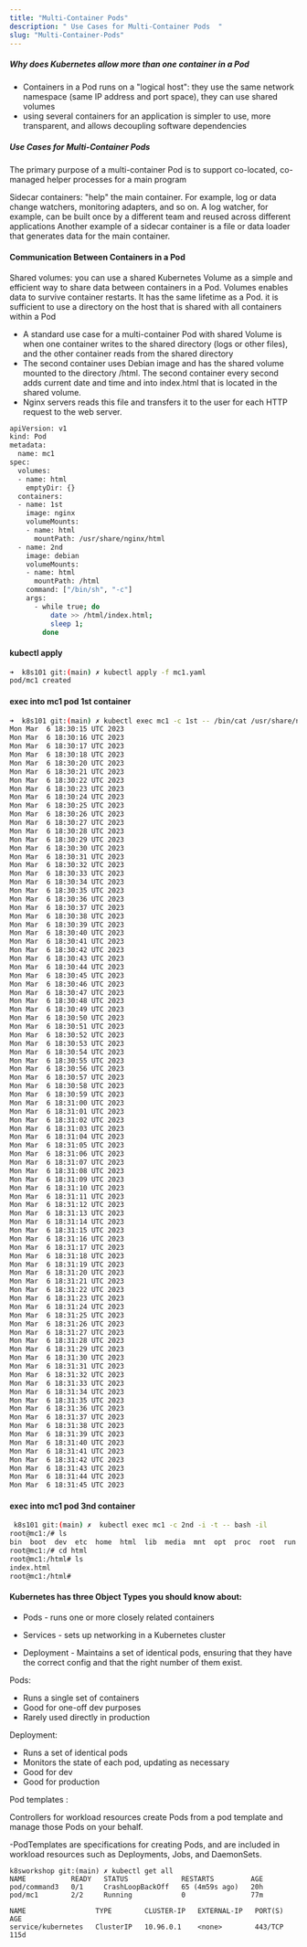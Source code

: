 ```yaml
---
title: "Multi-Container Pods"
description: " Use Cases for Multi-Container Pods  "
slug: "Multi-Container-Pods"
---
```



##### Why does Kubernetes allow more than one container in a Pod
- Containers in a Pod runs on a "logical host": they use the same network namespace (same IP address and port space), they can use shared volumes
- using several containers for an application is simpler to use, more transparent, and allows decoupling software dependencies

##### Use Cases for Multi-Container Pods

The primary purpose of a multi-container Pod is to support co-located, co-managed helper processes for a main program

Sidecar containers:
"help" the main container. For example, log or data change watchers, monitoring adapters, and so on.
A log watcher, for example, can be built once by a different team and reused across different applications
Another example of a sidecar container is a file or data loader that generates data for the main container.

#### Communication Between Containers in a Pod

Shared volumes:
you can use a shared Kubernetes Volume as a simple and efficient way to share data between containers in a Pod.
Volumes enables data to survive container restarts. It has the same lifetime as a Pod.
it is sufficient to use a directory on the host that is shared with all containers within a Pod

- A standard use case for a multi-container Pod with shared Volume is when one container writes to the shared directory (logs or other files), and the other container reads from the shared directory
- The second container uses Debian image and has the shared volume mounted to the directory /html. The second container every second adds current date and time and into index.html that is located in the shared volume.
- Nginx servers reads this file and transfers it to the user for each HTTP request to the web server.

```sh
apiVersion: v1
kind: Pod
metadata:
  name: mc1
spec:
  volumes:
  - name: html
    emptyDir: {}
  containers:
  - name: 1st
    image: nginx
    volumeMounts:
    - name: html
      mountPath: /usr/share/nginx/html
  - name: 2nd
    image: debian
    volumeMounts:
    - name: html
      mountPath: /html
    command: ["/bin/sh", "-c"]
    args:
      - while true; do
          date >> /html/index.html;
          sleep 1;
        done

```
#### kubectl apply 

```sh
➜  k8s101 git:(main) ✗ kubectl apply -f mc1.yaml 
pod/mc1 created

```

#### exec into mc1 pod 1st container 

```sh
➜  k8s101 git:(main) ✗ kubectl exec mc1 -c 1st -- /bin/cat /usr/share/nginx/html/index.html
Mon Mar  6 18:30:15 UTC 2023
Mon Mar  6 18:30:16 UTC 2023
Mon Mar  6 18:30:17 UTC 2023
Mon Mar  6 18:30:18 UTC 2023
Mon Mar  6 18:30:20 UTC 2023
Mon Mar  6 18:30:21 UTC 2023
Mon Mar  6 18:30:22 UTC 2023
Mon Mar  6 18:30:23 UTC 2023
Mon Mar  6 18:30:24 UTC 2023
Mon Mar  6 18:30:25 UTC 2023
Mon Mar  6 18:30:26 UTC 2023
Mon Mar  6 18:30:27 UTC 2023
Mon Mar  6 18:30:28 UTC 2023
Mon Mar  6 18:30:29 UTC 2023
Mon Mar  6 18:30:30 UTC 2023
Mon Mar  6 18:30:31 UTC 2023
Mon Mar  6 18:30:32 UTC 2023
Mon Mar  6 18:30:33 UTC 2023
Mon Mar  6 18:30:34 UTC 2023
Mon Mar  6 18:30:35 UTC 2023
Mon Mar  6 18:30:36 UTC 2023
Mon Mar  6 18:30:37 UTC 2023
Mon Mar  6 18:30:38 UTC 2023
Mon Mar  6 18:30:39 UTC 2023
Mon Mar  6 18:30:40 UTC 2023
Mon Mar  6 18:30:41 UTC 2023
Mon Mar  6 18:30:42 UTC 2023
Mon Mar  6 18:30:43 UTC 2023
Mon Mar  6 18:30:44 UTC 2023
Mon Mar  6 18:30:45 UTC 2023
Mon Mar  6 18:30:46 UTC 2023
Mon Mar  6 18:30:47 UTC 2023
Mon Mar  6 18:30:48 UTC 2023
Mon Mar  6 18:30:49 UTC 2023
Mon Mar  6 18:30:50 UTC 2023
Mon Mar  6 18:30:51 UTC 2023
Mon Mar  6 18:30:52 UTC 2023
Mon Mar  6 18:30:53 UTC 2023
Mon Mar  6 18:30:54 UTC 2023
Mon Mar  6 18:30:55 UTC 2023
Mon Mar  6 18:30:56 UTC 2023
Mon Mar  6 18:30:57 UTC 2023
Mon Mar  6 18:30:58 UTC 2023
Mon Mar  6 18:30:59 UTC 2023
Mon Mar  6 18:31:00 UTC 2023
Mon Mar  6 18:31:01 UTC 2023
Mon Mar  6 18:31:02 UTC 2023
Mon Mar  6 18:31:03 UTC 2023
Mon Mar  6 18:31:04 UTC 2023
Mon Mar  6 18:31:05 UTC 2023
Mon Mar  6 18:31:06 UTC 2023
Mon Mar  6 18:31:07 UTC 2023
Mon Mar  6 18:31:08 UTC 2023
Mon Mar  6 18:31:09 UTC 2023
Mon Mar  6 18:31:10 UTC 2023
Mon Mar  6 18:31:11 UTC 2023
Mon Mar  6 18:31:12 UTC 2023
Mon Mar  6 18:31:13 UTC 2023
Mon Mar  6 18:31:14 UTC 2023
Mon Mar  6 18:31:15 UTC 2023
Mon Mar  6 18:31:16 UTC 2023
Mon Mar  6 18:31:17 UTC 2023
Mon Mar  6 18:31:18 UTC 2023
Mon Mar  6 18:31:19 UTC 2023
Mon Mar  6 18:31:20 UTC 2023
Mon Mar  6 18:31:21 UTC 2023
Mon Mar  6 18:31:22 UTC 2023
Mon Mar  6 18:31:23 UTC 2023
Mon Mar  6 18:31:24 UTC 2023
Mon Mar  6 18:31:25 UTC 2023
Mon Mar  6 18:31:26 UTC 2023
Mon Mar  6 18:31:27 UTC 2023
Mon Mar  6 18:31:28 UTC 2023
Mon Mar  6 18:31:29 UTC 2023
Mon Mar  6 18:31:30 UTC 2023
Mon Mar  6 18:31:31 UTC 2023
Mon Mar  6 18:31:32 UTC 2023
Mon Mar  6 18:31:33 UTC 2023
Mon Mar  6 18:31:34 UTC 2023
Mon Mar  6 18:31:35 UTC 2023
Mon Mar  6 18:31:36 UTC 2023
Mon Mar  6 18:31:37 UTC 2023
Mon Mar  6 18:31:38 UTC 2023
Mon Mar  6 18:31:39 UTC 2023
Mon Mar  6 18:31:40 UTC 2023
Mon Mar  6 18:31:41 UTC 2023
Mon Mar  6 18:31:42 UTC 2023
Mon Mar  6 18:31:43 UTC 2023
Mon Mar  6 18:31:44 UTC 2023
Mon Mar  6 18:31:45 UTC 2023
```

#### exec into mc1 pod 3nd container 

```sh
 k8s101 git:(main) ✗  kubectl exec mc1 -c 2nd -i -t -- bash -il
root@mc1:/# ls
bin  boot  dev  etc  home  html  lib  media  mnt  opt  proc  root  run  sbin  srv  sys  tmp  usr  var
root@mc1:/# cd html
root@mc1:/html# ls
index.html
root@mc1:/html# 
```


#### Kubernetes has three Object Types you should know about:

- Pods - runs one or more closely related containers

- Services - sets up networking in a Kubernetes cluster

- Deployment - Maintains a set of identical pods, ensuring that they have the correct config and that the right number of them exist.

Pods:

- Runs a single set of containers
- Good for one-off dev purposes
- Rarely used directly in production

Deployment:

- Runs a set of identical pods
- Monitors the state of each pod, updating as necessary
- Good for dev
- Good for production


Pod templates : 

Controllers for workload resources create Pods from a pod template and manage those Pods on your behalf.

-PodTemplates are specifications for creating Pods, and are included in workload resources such as Deployments, Jobs, and DaemonSets.

```
k8sworkshop git:(main) ✗ kubectl get all
NAME           READY   STATUS             RESTARTS         AGE
pod/command3   0/1     CrashLoopBackOff   65 (4m59s ago)   20h
pod/mc1        2/2     Running            0                77m

NAME                 TYPE        CLUSTER-IP   EXTERNAL-IP   PORT(S)   AGE
service/kubernetes   ClusterIP   10.96.0.1    <none>        443/TCP   115d

```



